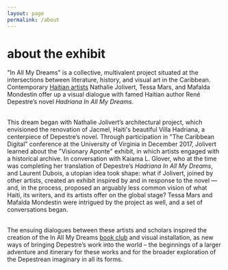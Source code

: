 ```yaml
---
layout: page
permalink: /about
---
```

<div id="column-a"><h1>about the exhibit</h1></div>


<div id="column-b"><p>"In All My Dreams" is a collective, multivalent project situated at the intersections between literature, history, and visual art in the Caribbean. Contemporary <a href="/artists.html">Haitian artists</a> Nathalie Jolivert, Tessa Mars, and Mafalda Mondestin offer up a visual dialogue with famed Haitian author René Depestre’s novel <em>Hadriana In All My Dreams</em>. 
 <br><br>
  
This dream began with Nathalie Jolivert’s architectural project, which envisioned the renovation of Jacmel, Haiti's beautiful Villa Hadriana, a centerpiece of Depestre’s novel. Through participation in "The Caribbean Digital" conference at the University of Virginia in December 2017, Jolivert learned about the "Visionary Aponte" exhibit, in which artists engaged with a historical archive. In conversation with Kaiama L. Glover, who at the time was completing her translation of Depestre’s <em> Hadriana In All My Dreams</em>, and Laurent Dubois, a utopian idea took shape: what if Jolivert, joined by other artists, created an exhibit inspired by and in response to the novel &#8212; and, in the process, proposed an arguably less common vision of what Haiti, its writers, and its artists offer on the global stage? Tessa Mars and Mafalda Mondestin were intrigued by the project as well, and a set of conversations began. <br><br>

The ensuing dialogues between these artists and scholars inspired the creation of the In All My Dreams <a href="/bookclub.html">book club</a> and visual installation, as new ways of bringing Depestre’s work into the world – the beginnings of a larger adventure and itinerary for these works and for the broader exploration of the Depestrean imaginary in all its forms. </p> </div>


